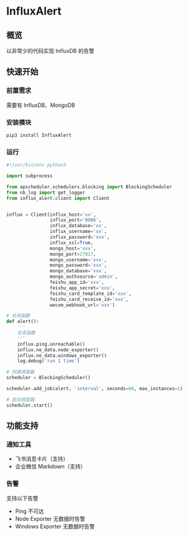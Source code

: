 # InfluxAlert
## 概览
以非常少的代码实现 InfluxDB 的告警
## 快速开始
### 前置需求
需要有 InfluxDB、MongoDB
### 安装模块
```bash
pip3 install InfluxAlert
```
### 运行
```python
#!/usr/bin/env python3

import subprocess

from apscheduler.schedulers.blocking import BlockingScheduler
from nb_log import get_logger
from influx_alert.client import Client


influx = Client(influx_host='xx',
                influx_port='8086',
                influx_database='xx',
                influx_username='xx',
                influx_password='xxx',
                influx_ssl=True,
                mongo_host='xxx',
                mongo_port=27017,
                mongo_username='xxx',
                mongo_password='xxx',
                mongo_database='xxx',
                mongo_authsource='admin',
                feishu_app_id='xxx',
                feishu_app_secret='xxx',
                feishu_card_template_id='xxx',
                feishu_card_receive_id='xxx',
                wecom_webhook_url='xxx')

# 任务函数
def alert():
    '''
    任务函数
    '''
    influx.ping.unreachable()
    influx.no_data.node_exporter()
    influx.no_data.windows_exporter()
    log.debug('run 1 time')

# 创建调度器
scheduler = BlockingScheduler()

scheduler.add_job(alert, 'interval', seconds=60, max_instances=1)

# 启动调度器
scheduler.start()
```

## 功能支持
### 通知工具
- 飞书消息卡片（支持）
- 企业微信 Markdown（支持）
### 告警
支持以下告警
- Ping 不可达
- Node Exporter 无数据时告警
- Windows Exporter 无数据时告警


